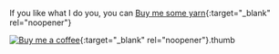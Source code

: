 If you like what I do you, you can [Buy me some yarn](https://buymeacoffee.com/inuitcrochet){:target="_blank" rel="noopener"}

[![Buy me a coffee](/inuit_crochet/media/bmc_qr.png)](https://buymeacoffee.com/inuitcrochet){:target="_blank" rel="noopener"}.thumb
